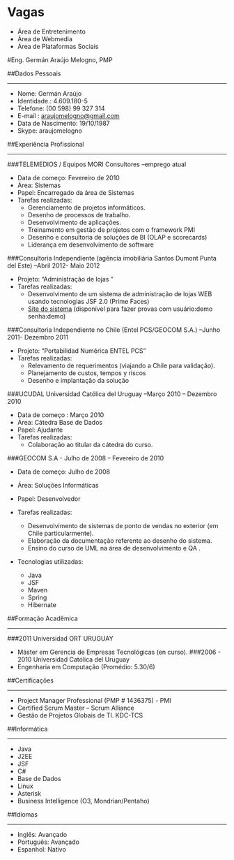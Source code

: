 Vagas
=====
* Área de Entretenimento
* Área de Webmedia
* Área de Plataformas Sociais
 

#Eng. Germán Araújo Melogno, PMP


##Dados Pessoais
***
* Nome: Germán Araújo
* Identidade.: 4.609.180-5
* Telefone: (00 598) 99  327 314
* E-mail : araujomelogno@gmail.com
* Data de Nascimento: 19/10/1987
* Skype: araujomelogno

##Experiência Profissional
***
###TELEMEDIOS / Equipos MORI Consultores –emprego atual 
* Data de começo: Fevereiro de 2010
* Área: Sistemas
* Papel: Encarregado da área  de Sistemas
* Tarefas  realizadas: 
	* Gerenciamento  de projetos informáticos.
	* Desenho  de processos de trabalho. 
	* Desenvolvimento de aplicações.
	* Treinamento em gestão de projetos com o framework  PMI 
	* Desenho e consultoria de soluções de BI (OLAP e scorecards) 
	* Liderança em desenvolvimento de software

###Consultoria Independiente (agência imobiliária Santos Dumont Punta del Este) –Abril 2012- Maio 2012
* Projeto: “Administração de lojas ”
* Tarefas realizadas:
	* Desenvolvimento de um sistema de administração de lojas WEB usando tecnologias JSF 2.0 (Prime Faces)
	* [Site do sistema](http://107.20.195.121:8080/LocalesSD/)  (disponível para fazer provas com usuário:demo senha:demo)
	

###Consultoria Independiente no Chile (Entel PCS/GEOCOM S.A.) –Junho 2011- Dezembro 2011
* Projeto: “Portabilidad Numérica ENTEL PCS”
* Tarefas realizadas:
	* Relevamento de requerimentos (viajando a Chile para validação).
	* Planejamento  de custos, tempos y riscos
	* Desenho e implantação  da solução 


###UCUDAL Universidad  Católica del Uruguay –Março 2010 – Dezembro 2010
* Data de começo : Março  2010 
* Área: Cátedra Base de Dados
* Papel: Ajudante 
* Tarefas realizadas: 
	* Colaboração ao titular da cátedra  do curso. 

###GEOCOM  S.A - Julho de 2008 – Fevereiro de 2010
* Data de começo: Julho de 2008 
* Área: Soluções  Informáticas
* Papel: Desenvolvedor 
* Tarefas  realizadas: 
	* Desenvolvimento de sistemas de ponto de vendas no exterior (em Chile particularmente). 
	* Elaboração da documentação referente ao desenho do sistema.           
	* Ensino  do curso de UML na área de desenvolvimento e QA .

* Tecnologias utilizadas: 
	* Java
	* JSF
	* Maven
	* Spring 
	* Hibernate 




##Formação  Acadêmica
***
###2011 Universidad ORT URUGUAY
* Máster em  Gerencia de Empresas Tecnológicas (en curso).
###2006 - 2010       Universidad Católica del Uruguay
* Engenharia  em Computação  (Promédio:  5.30/6)




##Certificações 
***
* Project Manager Professional (PMP # 1436375) - PMI
* Certified Scrum Master – Scrum Alliance
* Gestão  de Projetos Globais de TI. KDC-TCS



##Informática                                
***
* Java
* J2EE
* JSF 
* C#
* Base de Dados 
* Linux
* Asterisk
* Business Intelligence  (O3, Mondrian/Pentaho)


##Idiomas
***
* Inglês: Avançado 
* Português: Avançado 
* Espanhol: Nativo
 